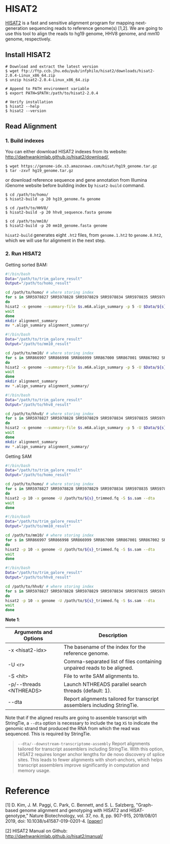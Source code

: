 # HISAT2

[HISAT2](http://daehwankimlab.github.io/hisat2/manual/) is a fast and sensitive alignment program for mapping next-generation sequencing reads to reference genome(s) [1,2]. We are going to use this tool to align the reads to hg19 genome, HHV8 genome, and mm10 genome, respectively.



## Install HISAT2

```shell
# Download and extract the latest version
$ wget ftp://ftp.ccb.jhu.edu/pub/infphilo/hisat2/downloads/hisat2-2.0.4-Linux_x86_64.zip
$ unzip hisat2-2.0.4-Linux_x86_64.zip

# Append to PATH environment variable
$ export PATH=$PATH:/path/to/hisat2-2.0.4

# Verify installation
$ hisat2 --help
$ hisat2 --version
```



## Read Alignment

### 1. Build indexes

You can either download HISAT2 indexes from its website: http://daehwankimlab.github.io/hisat2/download/, 

```shell
$ wget https://genome-idx.s3.amazonaws.com/hisat/hg19_genome.tar.gz
$ tar -zxvf hg19_genome.tar.gz
```

or download reference sequence and gene annotation from Illumina iGenome website before building index by `hisat2-build` command.

```shell
$ cd /path/to/homo/
$ hisat2-build -p 20 hg19_genome.fa genome

$ cd /path/to/HHV8/
$ hisat2-build -p 20 hhv8_sequence.fasta genome

$ cd /path/to/mm10/
$ hisat2-build -p 20 mm10_genome.fasta genome
```

 `hisat2-build` generates eight `.ht2` files, from `genome.1.ht2` to `genome.8.ht2`, which we will use for alignment in the next step.

### 2. Run HISAT2 

Getting sorted BAM:

```bash
#!/bin/bash
Data="/path/to/trim_galore_result"
Output="/path/to/homo_result"

cd /path/to/homo/ # where storing index
for s in SRR5978827 SRR5978828 SRR5978829 SRR5978834 SRR5978835 SRR5978836 SRR5978869 SRR5978870 SRR5978871 SRR5179446 SRR5179447 SRR5179448
do 
hisat2 -x genome --summary-file $s.m6A.align_summary -p 5 -U $Data/${s}_trimmed.fq | samtools view -Su |samtools sort -o $Output/${s}_sorted.bam
wait
done
mkdir alignment_summary
mv *.align_summary alignment_summary/
```

```bash
#!/bin/bash
Data="/path/to/trim_galore_result"
Output="/path/to/mm10_result"

cd /path/to/mm10/ # where storing index
for s in SRR866997 SRR866998 SRR866999 SRR867000 SRR867001 SRR867002 SRR866991 SRR866992 SRR866993 SRR866994 SRR866995 SRR866996
do 
hisat2 -x genome --summary-file $s.m6A.align_summary -p 5 -U $Data/${s}_trimmed.fq | samtools view -Su |samtools sort -o $Output/${s}_sorted.bam
wait
done
mkdir alignment_summary
mv *.align_summary alignment_summary/
```

```bash
#!/bin/bash
Data="/path/to/trim_galore_result"
Output="/path/to/hhv8_result"

cd /path/to/hhv8/ # where storing index
for s in SRR5978827 SRR5978828 SRR5978829 SRR5978834 SRR5978835 SRR5978836 SRR5978869 SRR5978870 SRR5978871 SRR5179446 SRR5179447 SRR5179448
do 
hisat2 -x genome --summary-file $s.m6A.align_summary -p 5 -U $Data/${s}_trimmed.fq | samtools view -Su |samtools sort -o $Output/${s}_sorted.bam
wait
done
mkdir alignment_summary
mv *.align_summary alignment_summary/
```

Getting SAM

```bash
#!/bin/bash
Data="/path/to/trim_galore_result"
Output="/path/to/homo_result"

cd /path/to/homo/ # where storing index
for s in SRR5978827 SRR5978828 SRR5978829 SRR5978834 SRR5978835 SRR5978836 SRR5978869 SRR5978870 SRR5978871 SRR5179446 SRR5179447 SRR5179448
do 
hisat2 -p 10 -x genome -U /path/to/${s}_trimmed.fq -S $s.sam --dta
wait
done
```

```bash
#!/bin/bash
Data="/path/to/trim_galore_result"
Output="/path/to/mm10_result"

cd /path/to/mm10/ # where storing index
for s in SRR866997 SRR866998 SRR866999 SRR867000 SRR867001 SRR867002 SRR866991 SRR866992 SRR866993 SRR866994 SRR866995 SRR866996
do 
hisat2 -p 10 -x genome -U /path/to/${s}_trimmed.fq -S $s.sam --dta
wait
done
```

```bash
#!/bin/bash
Data="/path/to/trim_galore_result"
Output="/path/to/hhv8_result"

cd /path/to/hhv8/ # where storing index
for s in SRR5978827 SRR5978828 SRR5978829 SRR5978834 SRR5978835 SRR5978836 SRR5978869 SRR5978870 SRR5978871 SRR5179446 SRR5179447 SRR5179448
do 
hisat2 -p 10 -x genome -U /path/to/${s}_trimmed.fq -S $s.sam --dta
wait
done
```



**Note 1**:

| Arguments and Options | Description |
| ------ | ----------- |
| -x \<hisat2-idx\> | The basename of the index for the reference genome. |
| -U \<r\> | Comma-separated list of files containing unpaired reads to be aligned. |
| -S \<hit\> | File to write SAM alignments to. |
| -p/--threads \<NTHREADS\> | Launch NTHREADS parallel search threads (default: 1). |
| --dta | Report alignments tailored for transcript assemblers including StringTie. |

Note that if the aligned results are going to assemble transcript with StringTie, a `--dta` option is necessary to include the tag `XS` to indicate the genomic strand that produced the RNA from which the read was sequenced. This is required by StringTie.

> `--dta/--downstream-transcriptome-assembly`
> Report alignments tailored for transcript assemblers including StringTie. With this option, HISAT2 requires longer anchor lengths for de novo discovery of splice sites. This leads to fewer alignments with short-anchors, which helps transcript assemblers improve significantly in computation and memory usage.




# Reference

[1] D. Kim, J. M. Paggi, C. Park, C. Bennett, and S. L. Salzberg, "Graph-based genome alignment and genotyping with HISAT2 and HISAT-genotype," Nature Biotechnology, vol. 37, no. 8, pp. 907-915, 2019/08/01 2019, doi: 10.1038/s41587-019-0201-4. [[paper](https://pubmed.ncbi.nlm.nih.gov/31375807/)]

[2] HISAT2 Manual on Github: http://daehwankimlab.github.io/hisat2/manual/